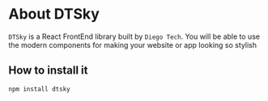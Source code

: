# About DTSky

`DTSky` is a React FrontEnd library built by `Diego Tech`. You will be able to use the modern components for making your website or app looking so stylish

## How to install it

```bash
npm install dtsky
```